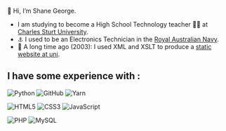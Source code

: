 👋 Hi, I’m Shane George.

- I am studying to become a High School Technology teacher 👨‍🏫 at [Charles Sturt University](https://study.csu.edu.au/courses/bachelor-education-secondary-industry-entry-program).
- ⚓ I used to be an Electronics Technician in the [Royal Australian Navy](https://images.navy.gov.au/Home/Search?Query=20121124adf8178707_023.jpg).
- 🦕 A long time ago (2003): I used XML and XSLT to produce a [static website at uni](https://web.archive.org/web/20030714023733/http://yallara.cs.rmit.edu.au/~shgeorge/about/index.html).

## I have some experience with : #
![Python](https://img.shields.io/badge/python-3670A0?style=for-the-badge&logo=python&logoColor=ffdd54)
![GitHub](https://img.shields.io/badge/github-%23121011.svg?style=for-the-badge&logo=github&logoColor=white)
![Yarn](https://img.shields.io/badge/yarn-%232C8EBB.svg?style=for-the-badge&logo=yarn&logoColor=white)

![HTML5](https://img.shields.io/badge/html5-%23E34F26.svg?style=for-the-badge&logo=html5&logoColor=white)
![CSS3](https://img.shields.io/badge/css3-%231572B6.svg?style=for-the-badge&logo=css3&logoColor=white)
![JavaScript](https://img.shields.io/badge/javascript-%23323330.svg?style=for-the-badge&logo=javascript&logoColor=%23F7DF1E)

![PHP](https://img.shields.io/badge/php-%23777BB4.svg?style=for-the-badge&logo=php&logoColor=white)
![MySQL](https://img.shields.io/badge/mysql-%2300f.svg?style=for-the-badge&logo=mysql&logoColor=white)



<!--
These basges are from https://github.com/Ileriayo/markdown-badges

![VS Code](https://img.shields.io/badge/Visual%20Studio%20Code-0078d7.svg?style=for-the-badge&logo=visual-studio-code&logoColor=white)
![React](https://img.shields.io/badge/react-%2320232a.svg?style=for-the-badge&logo=react&logoColor=%2361DAFB)

![Bulma](https://img.shields.io/badge/bulma-00D0B1?style=for-the-badge&logo=bulma&logoColor=white)
![Itch.io](https://img.shields.io/badge/Itch-%23FF0B34.svg?style=for-the-badge&logo=Itch.io&logoColor=white)
-->
